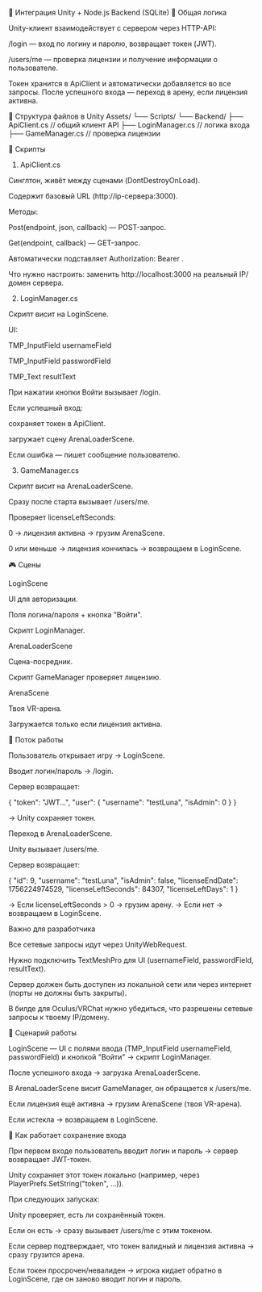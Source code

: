 📖 Интеграция Unity + Node.js Backend (SQLite)
🔧 Общая логика

Unity-клиент взаимодействует с сервером через HTTP-API:

/login — вход по логину и паролю, возвращает токен (JWT).

/users/me — проверка лицензии и получение информации о пользователе.

Токен хранится в ApiClient и автоматически добавляется во все запросы.
После успешного входа — переход в арену, если лицензия активна.

📂 Структура файлов в Unity
Assets/
 └── Scripts/
      └── Backend/
           ├── ApiClient.cs       // общий клиент API
           ├── LoginManager.cs    // логика входа
           ├── GameManager.cs     // проверка лицензии

📌 Скрипты
1. ApiClient.cs

Синглтон, живёт между сценами (DontDestroyOnLoad).

Содержит базовый URL (http://ip-сервера:3000).

Методы:

Post(endpoint, json, callback) — POST-запрос.

Get(endpoint, callback) — GET-запрос.

Автоматически подставляет Authorization: Bearer <token>.

Что нужно настроить: заменить http://localhost:3000 на реальный IP/домен сервера.

2. LoginManager.cs

Скрипт висит на LoginScene.

UI:

TMP_InputField usernameField

TMP_InputField passwordField

TMP_Text resultText

При нажатии кнопки Войти вызывает /login.

Если успешный вход:

сохраняет токен в ApiClient.

загружает сцену ArenaLoaderScene.

Если ошибка — пишет сообщение пользователю.

3. GameManager.cs

Скрипт висит на ArenaLoaderScene.

Сразу после старта вызывает /users/me.

Проверяет licenseLeftSeconds:

0 → лицензия активна → грузим ArenaScene.

0 или меньше → лицензия кончилась → возвращаем в LoginScene.

🎮 Сцены

LoginScene

UI для авторизации.

Поля логина/пароля + кнопка "Войти".

Скрипт LoginManager.

ArenaLoaderScene

Сцена-посредник.

Скрипт GameManager проверяет лицензию.

ArenaScene

Твоя VR-арена.

Загружается только если лицензия активна.

🔄 Поток работы

Пользователь открывает игру → LoginScene.

Вводит логин/пароль → /login.

Сервер возвращает:

{
  "token": "JWT...",
  "user": { "username": "testLuna", "isAdmin": 0 }
}


→ Unity сохраняет токен.

Переход в ArenaLoaderScene.

Unity вызывает /users/me.

Сервер возвращает:

{
  "id": 9,
  "username": "testLuna",
  "isAdmin": false,
  "licenseEndDate": 1756224974529,
  "licenseLeftSeconds": 84307,
  "licenseLeftDays": 1
}


→ Если licenseLeftSeconds > 0 → грузим арену.
→ Если нет → возвращаем в LoginScene.

Важно для разработчика

Все сетевые запросы идут через UnityWebRequest.

Нужно подключить TextMeshPro для UI (usernameField, passwordField, resultText).

Сервер должен быть доступен из локальной сети или через интернет (порты не должны быть закрыты).

В билде для Oculus/VRChat нужно убедиться, что разрешены сетевые запросы к твоему IP/домену.


🔄 Сценарий работы

LoginScene — UI с полями ввода (TMP_InputField usernameField, passwordField) и кнопкой "Войти" → скрипт LoginManager.

После успешного входа → загрузка ArenaLoaderScene.

В ArenaLoaderScene висит GameManager, он обращается к /users/me.

Если лицензия ещё активна → грузим ArenaScene (твоя VR-арена).

Если истекла → возвращаем в LoginScene.



🔑 Как работает сохранение входа

При первом входе пользователь вводит логин и пароль → сервер возвращает JWT-токен.

Unity сохраняет этот токен локально (например, через PlayerPrefs.SetString("token", ...)).

При следующих запусках:

Unity проверяет, есть ли сохранённый токен.

Если он есть → сразу вызывает /users/me с этим токеном.

Если сервер подтверждает, что токен валидный и лицензия активна → сразу грузится арена.

Если токен просрочен/невалиден → игрока кидает обратно в LoginScene, где он заново вводит логин и пароль.